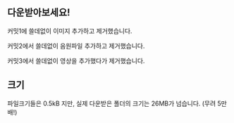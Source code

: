 ## 다운받아보세요!

커밋1에 쓸데없이 이미지 추가하고 제거했습니다.

커밋2에서 쓸데없이 음원파일 추가하고 제거했습니다.

커밋3에서 쓸데없이 영상을 추가했다가 제거했습니다.

## 크기

파일크기들은 0.5kB 지만, 실제 다운받은 폴더의 크기는 26MB가 넘습니다.
(무려 5만배!)
